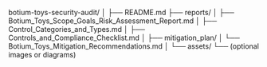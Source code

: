 botium-toys-security-audit/
│
├── README.md
├── reports/
│   ├── Botium_Toys_Scope_Goals_Risk_Assessment_Report.md
│   ├── Control_Categories_and_Types.md
│   ├── Controls_and_Compliance_Checklist.md
│
├── mitigation_plan/
│   └── Botium_Toys_Mitigation_Recommendations.md
│
└── assets/
    └── (optional images or diagrams)

